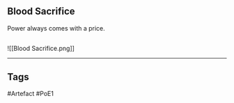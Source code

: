 ## Blood Sacrifice
Power always comes with a price.
##
![[Blood Sacrifice.png]]

---
## Tags
#Artefact
#PoE1
